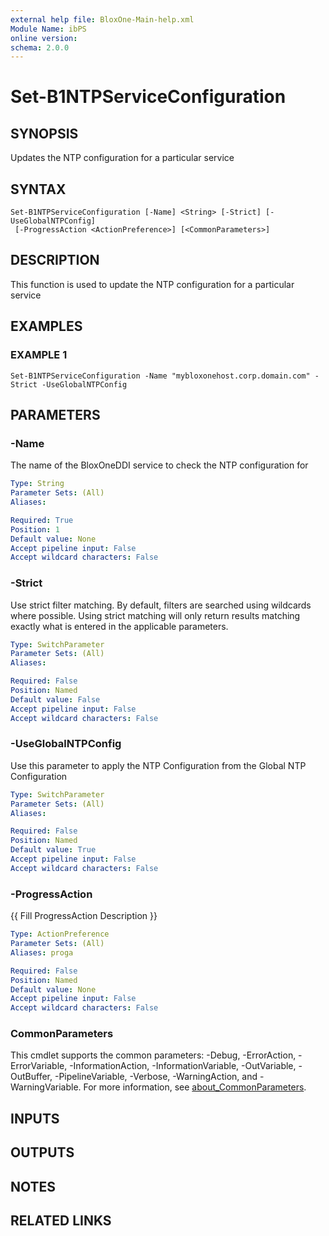 ```yaml
---
external help file: BloxOne-Main-help.xml
Module Name: ibPS
online version:
schema: 2.0.0
---
```


# Set-B1NTPServiceConfiguration

## SYNOPSIS
Updates the NTP configuration for a particular service

## SYNTAX

```
Set-B1NTPServiceConfiguration [-Name] <String> [-Strict] [-UseGlobalNTPConfig]
 [-ProgressAction <ActionPreference>] [<CommonParameters>]
```

## DESCRIPTION
This function is used to update the NTP configuration for a particular service

## EXAMPLES

### EXAMPLE 1
```
Set-B1NTPServiceConfiguration -Name "mybloxonehost.corp.domain.com" -Strict -UseGlobalNTPConfig
```

## PARAMETERS

### -Name
The name of the BloxOneDDI service to check the NTP configuration for

```yaml
Type: String
Parameter Sets: (All)
Aliases:

Required: True
Position: 1
Default value: None
Accept pipeline input: False
Accept wildcard characters: False
```

### -Strict
Use strict filter matching.
By default, filters are searched using wildcards where possible.
Using strict matching will only return results matching exactly what is entered in the applicable parameters.

```yaml
Type: SwitchParameter
Parameter Sets: (All)
Aliases:

Required: False
Position: Named
Default value: False
Accept pipeline input: False
Accept wildcard characters: False
```

### -UseGlobalNTPConfig
Use this parameter to apply the NTP Configuration from the Global NTP Configuration

```yaml
Type: SwitchParameter
Parameter Sets: (All)
Aliases:

Required: False
Position: Named
Default value: True
Accept pipeline input: False
Accept wildcard characters: False
```

### -ProgressAction
{{ Fill ProgressAction Description }}

```yaml
Type: ActionPreference
Parameter Sets: (All)
Aliases: proga

Required: False
Position: Named
Default value: None
Accept pipeline input: False
Accept wildcard characters: False
```

### CommonParameters
This cmdlet supports the common parameters: -Debug, -ErrorAction, -ErrorVariable, -InformationAction, -InformationVariable, -OutVariable, -OutBuffer, -PipelineVariable, -Verbose, -WarningAction, and -WarningVariable. For more information, see [about_CommonParameters](http://go.microsoft.com/fwlink/?LinkID=113216).

## INPUTS

## OUTPUTS

## NOTES

## RELATED LINKS
